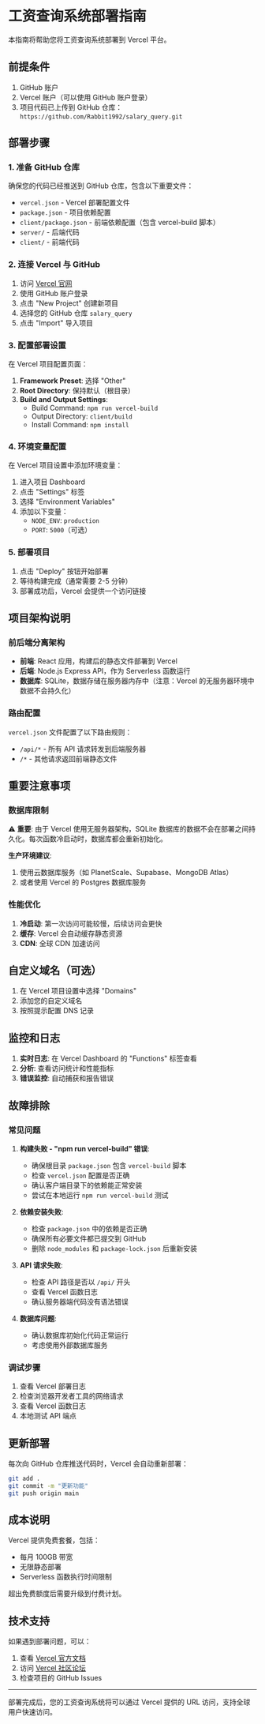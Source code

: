 # 工资查询系统部署指南

本指南将帮助您将工资查询系统部署到 Vercel 平台。

## 前提条件

1. GitHub 账户
2. Vercel 账户（可以使用 GitHub 账户登录）
3. 项目代码已上传到 GitHub 仓库：`https://github.com/Rabbit1992/salary_query.git`

## 部署步骤

### 1. 准备 GitHub 仓库

确保您的代码已经推送到 GitHub 仓库，包含以下重要文件：
- `vercel.json` - Vercel 部署配置文件
- `package.json` - 项目依赖配置
- `client/package.json` - 前端依赖配置（包含 vercel-build 脚本）
- `server/` - 后端代码
- `client/` - 前端代码

### 2. 连接 Vercel 与 GitHub

1. 访问 [Vercel 官网](https://vercel.com/)
2. 使用 GitHub 账户登录
3. 点击 "New Project" 创建新项目
4. 选择您的 GitHub 仓库 `salary_query`
5. 点击 "Import" 导入项目

### 3. 配置部署设置

在 Vercel 项目配置页面：

1. **Framework Preset**: 选择 "Other"
2. **Root Directory**: 保持默认（根目录）
3. **Build and Output Settings**:
   - Build Command: `npm run vercel-build`
   - Output Directory: `client/build`
   - Install Command: `npm install`

### 4. 环境变量配置

在 Vercel 项目设置中添加环境变量：

1. 进入项目 Dashboard
2. 点击 "Settings" 标签
3. 选择 "Environment Variables"
4. 添加以下变量：
   - `NODE_ENV`: `production`
   - `PORT`: `5000`（可选）

### 5. 部署项目

1. 点击 "Deploy" 按钮开始部署
2. 等待构建完成（通常需要 2-5 分钟）
3. 部署成功后，Vercel 会提供一个访问链接

## 项目架构说明

### 前后端分离架构

- **前端**: React 应用，构建后的静态文件部署到 Vercel
- **后端**: Node.js Express API，作为 Serverless 函数运行
- **数据库**: SQLite，数据存储在服务器内存中（注意：Vercel 的无服务器环境中数据不会持久化）

### 路由配置

`vercel.json` 文件配置了以下路由规则：
- `/api/*` - 所有 API 请求转发到后端服务器
- `/*` - 其他请求返回前端静态文件

## 重要注意事项

### 数据库限制

⚠️ **重要**: 由于 Vercel 使用无服务器架构，SQLite 数据库的数据不会在部署之间持久化。每次函数冷启动时，数据库都会重新初始化。

**生产环境建议**:
1. 使用云数据库服务（如 PlanetScale、Supabase、MongoDB Atlas）
2. 或者使用 Vercel 的 Postgres 数据库服务

### 性能优化

1. **冷启动**: 第一次访问可能较慢，后续访问会更快
2. **缓存**: Vercel 会自动缓存静态资源
3. **CDN**: 全球 CDN 加速访问

## 自定义域名（可选）

1. 在 Vercel 项目设置中选择 "Domains"
2. 添加您的自定义域名
3. 按照提示配置 DNS 记录

## 监控和日志

1. **实时日志**: 在 Vercel Dashboard 的 "Functions" 标签查看
2. **分析**: 查看访问统计和性能指标
3. **错误监控**: 自动捕获和报告错误

## 故障排除

### 常见问题

1. **构建失败 - "npm run vercel-build" 错误**:
   - 确保根目录 `package.json` 包含 `vercel-build` 脚本
   - 检查 `vercel.json` 配置是否正确
   - 确认客户端目录下的依赖能正常安装
   - 尝试在本地运行 `npm run vercel-build` 测试

2. **依赖安装失败**:
   - 检查 `package.json` 中的依赖是否正确
   - 确保所有必要文件都已提交到 GitHub
   - 删除 `node_modules` 和 `package-lock.json` 后重新安装

3. **API 请求失败**:
   - 检查 API 路径是否以 `/api/` 开头
   - 查看 Vercel 函数日志
   - 确认服务器端代码没有语法错误

4. **数据库问题**:
   - 确认数据库初始化代码正常运行
   - 考虑使用外部数据库服务

### 调试步骤

1. 查看 Vercel 部署日志
2. 检查浏览器开发者工具的网络请求
3. 查看 Vercel 函数日志
4. 本地测试 API 端点

## 更新部署

每次向 GitHub 仓库推送代码时，Vercel 会自动重新部署：

```bash
git add .
git commit -m "更新功能"
git push origin main
```

## 成本说明

Vercel 提供免费套餐，包括：
- 每月 100GB 带宽
- 无限静态部署
- Serverless 函数执行时间限制

超出免费额度后需要升级到付费计划。

## 技术支持

如果遇到部署问题，可以：
1. 查看 [Vercel 官方文档](https://vercel.com/docs)
2. 访问 [Vercel 社区论坛](https://github.com/vercel/vercel/discussions)
3. 检查项目的 GitHub Issues

---

部署完成后，您的工资查询系统将可以通过 Vercel 提供的 URL 访问，支持全球用户快速访问。